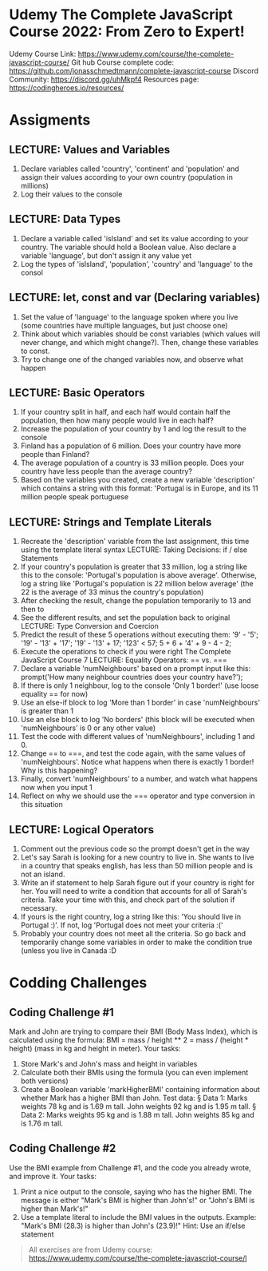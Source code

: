 # Udemy The Complete JavaScript Course 2022: From Zero to Expert!

Udemy Course Link: https://www.udemy.com/course/the-complete-javascript-course/
Git hub Course complete code: https://github.com/jonasschmedtmann/complete-javascript-course
Discord Community: https://discord.gg/uhMkpf4
Resources page: https://codingheroes.io/resources/

# Assigments

## LECTURE: Values and Variables
1. Declare variables called 'country', 'continent' and 'population' and 
assign their values according to your own country (population in millions)
2. Log their values to the console


## LECTURE: Data Types
1. Declare a variable called 'isIsland' and set its value according to your 
country. The variable should hold a Boolean value. Also declare a variable
'language', but don't assign it any value yet
2. Log the types of 'isIsland', 'population', 'country' and 'language'
to the consol

## LECTURE: let, const and var (Declaring variables)
1. Set the value of 'language' to the language spoken where you live (some 
countries have multiple languages, but just choose one)
2. Think about which variables should be const variables (which values will never 
change, and which might change?). Then, change these variables to const.
3. Try to change one of the changed variables now, and observe what happen

## LECTURE: Basic Operators
1. If your country split in half, and each half would contain half the population, 
then how many people would live in each half?
2. Increase the population of your country by 1 and log the result to the console
3. Finland has a population of 6 million. Does your country have more people than 
Finland?
4. The average population of a country is 33 million people. Does your country 
have less people than the average country?
5. Based on the variables you created, create a new variable 'description'
which contains a string with this format: 'Portugal is in Europe, and its 11 million 
people speak portuguese


## LECTURE: Strings and Template Literals
1. Recreate the 'description' variable from the last assignment, this time 
using the template literal syntax
LECTURE: Taking Decisions: if / else Statements
1. If your country's population is greater that 33 million, log a string like this to the 
console: 'Portugal's population is above average'. Otherwise, log a string like 
'Portugal's population is 22 million below average' (the 22 is the average of 33 
minus the country's population)
2. After checking the result, change the population temporarily to 13 and then to 
130. See the different results, and set the population back to original
LECTURE: Type Conversion and Coercion
1. Predict the result of these 5 operations without executing them:
'9' - '5';
'19' - '13' + '17';
'19' - '13' + 17;
'123' < 57;
5 + 6 + '4' + 9 - 4 - 2;
2. Execute the operations to check if you were right
The Complete JavaScript Course 7
LECTURE: Equality Operators: == vs. ===
1. Declare a variable 'numNeighbours' based on a prompt input like this: 
prompt('How many neighbour countries does your country 
have?');
2. If there is only 1 neighbour, log to the console 'Only 1 border!' (use loose equality 
== for now)
3. Use an else-if block to log 'More than 1 border' in case 'numNeighbours'
is greater than 1
4. Use an else block to log 'No borders' (this block will be executed when 
'numNeighbours' is 0 or any other value)
5. Test the code with different values of 'numNeighbours', including 1 and 0.
6. Change == to ===, and test the code again, with the same values of 
'numNeighbours'. Notice what happens when there is exactly 1 border! Why 
is this happening?
7. Finally, convert 'numNeighbours' to a number, and watch what happens now 
when you input 1
8. Reflect on why we should use the === operator and type conversion in this 
situation

## LECTURE: Logical Operators
1. Comment out the previous code so the prompt doesn't get in the way
2. Let's say Sarah is looking for a new country to live in. She wants to live in a 
country that speaks english, has less than 50 million people and is not an 
island.
3. Write an if statement to help Sarah figure out if your country is right for her. 
You will need to write a condition that accounts for all of Sarah's criteria. Take 
your time with this, and check part of the solution if necessary.
4. If yours is the right country, log a string like this: 'You should live in Portugal :)'. If 
not, log 'Portugal does not meet your criteria :('
5. Probably your country does not meet all the criteria. So go back and temporarily 
change some variables in order to make the condition true (unless you live in 
Canada :D

# Codding Challenges

## Coding Challenge #1
Mark and John are trying to compare their BMI (Body Mass Index), which is 
calculated using the formula:
BMI = mass / height ** 2 = mass / (height * height) (mass in kg 
and height in meter).
Your tasks:
1. Store Mark's and John's mass and height in variables
2. Calculate both their BMIs using the formula (you can even implement both 
versions)
3. Create a Boolean variable 'markHigherBMI' containing information about 
whether Mark has a higher BMI than John.
Test data:
§ Data 1: Marks weights 78 kg and is 1.69 m tall. John weights 92 kg and is 1.95 
m tall.
§ Data 2: Marks weights 95 kg and is 1.88 m tall. John weights 85 kg and is 1.76 
m tall.

## Coding Challenge #2

Use the BMI example from Challenge #1, and the code you already wrote, and 
improve it.
Your tasks:
1. Print a nice output to the console, saying who has the higher BMI. The message 
is either "Mark's BMI is higher than John's!" or "John's BMI is higher than Mark's!"
2. Use a template literal to include the BMI values in the outputs. Example: "Mark's
BMI (28.3) is higher than John's (23.9)!"
Hint: Use an if/else statement 


> All exercises are from Udemy course:
https://www.udemy.com/course/the-complete-javascript-course/l